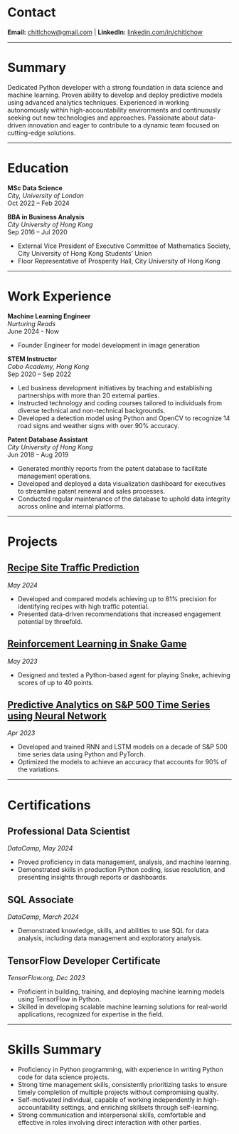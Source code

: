 # Contact
**Email:** [chitlchow@gmail.com](mailto:chitlchow@gmail.com) | **LinkedIn:** [linkedin.com/in/chitlchow](https://www.linkedin.com/in/chitlchow/)

---

# Summary
Dedicated Python developer with a strong foundation in data science and machine learning. Proven ability to develop and deploy predictive models using advanced analytics techniques. Experienced in working autonomously within high-accountability environments and continuously seeking out new technologies and approaches. Passionate about data-driven innovation and eager to contribute to a dynamic team focused on cutting-edge solutions.

---

# Education
**MSc Data Science**  
*City, University of London*  
Oct 2022 – Feb 2024  


**BBA in Business Analysis**  
*City University of Hong Kong*  
Sep 2016 – Jul 2020    
- External Vice President of Executive Committee of Mathematics Society, City University of Hong Kong Students’ Union  
- Floor Representative of Prosperity Hall, City University of Hong Kong  

---

# Work Experience

**Machine Learning Engineer**    
*Nurturing Reads*    
June 2024 - Now    
* Founder Engineer for model development in image generation


**STEM Instructor**    
*Cobo Academy, Hong Kong*  
Sep 2020 – Sep 2022
- Led business development initiatives by teaching and establishing partnerships with more than 20 external parties.  
- Instructed technology and coding courses tailored to individuals from diverse technical and non-technical backgrounds.  
- Developed a detection model using Python and OpenCV to recognize 14 road signs and weather signs with over 90% accuracy.

**Patent Database Assistant**  
*City University of Hong Kong*  
Jun 2018 – Aug 2019
- Generated monthly reports from the patent database to facilitate management operations.  
- Developed and deployed a data visualization dashboard for executives to streamline patent renewal and sales processes.  
- Conducted regular maintenance of the database to uphold data integrity across online and internal platforms.  

---

# Projects
## [Recipe Site Traffic Prediction]()  
*May 2024*  
- Developed and compared models achieving up to 81% precision for identifying recipes with high traffic potential.  
- Presented data-driven recommendations that increased engagement potential by threefold.

## [Reinforcement Learning in Snake Game]()  
*May 2023*  
- Designed and tested a Python-based agent for playing Snake, achieving scores of up to 40 points.

## [Predictive Analytics on S&P 500 Time Series using Neural Network]()
*Apr 2023*  
- Developed and trained RNN and LSTM models on a decade of S&P 500 time series data using Python and PyTorch.  
- Optimized the models to achieve an accuracy that accounts for 90% of the variations.

---

# Certifications
## Professional Data Scientist  
*DataCamp, May 2024*  
- Proved proficiency in data management, analysis, and machine learning.  
- Demonstrated skills in production Python coding, issue resolution, and presenting insights through reports or dashboards.  

## SQL Associate  
*DataCamp, March 2024*  
- Demonstrated knowledge, skills, and abilities to use SQL for data analysis, including data management and exploratory analysis.  

## TensorFlow Developer Certificate  
*TensorFlow.org, Dec 2023*  
- Proficient in building, training, and deploying machine learning models using TensorFlow in Python.  
- Skilled in developing scalable machine learning solutions for real-world applications, recognized for expertise in the field.

---

# Skills Summary
- Proficiency in Python programming, with experience in writing Python code for data science projects.  
- Strong time management skills, consistently prioritizing tasks to ensure timely completion of multiple projects without compromising quality.  
- Self-motivated individual, capable of working independently in high-accountability settings, and enriching skillsets through self-learning.  
- Strong communication and interpersonal skills, comfortable and effective in roles involving direct interaction with other parties.


